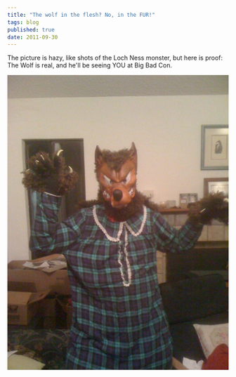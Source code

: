 ```yaml
---
title: "The wolf in the flesh? No, in the FUR!"
tags: blog
published: true
date: 2011-09-30
---
```


The picture is hazy, like shots of the Loch Ness monster, but here is proof: The Wolf is real, and he'll be seeing YOU at Big Bad Con.

[![](/images/wolf_maskcot21-768x1024.jpg "The Wolf")](/images/wolf_maskcot21.jpg)
